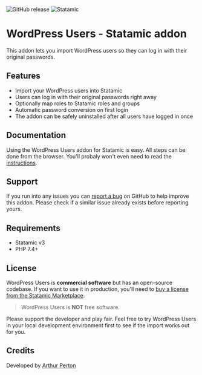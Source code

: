 ![GitHub release](https://flat.badgen.net/github/release/arthurperton/statamic-wordpress-users)
![Statamic](https://flat.badgen.net/badge/Statamic/3.0+/FF269E)

# WordPress Users - Statamic addon
This addon lets you import WordPress users so they can log in with their original passwords.

## Features

* Import your WordPress users into Statamic
* Users can log in with their original passwords right away
* Optionally map roles to Statamic roles and groups
* Automatic password conversion on first login
* The addon can be safely uninstalled after all users have logged in once

## Documentation

Using the WordPress Users addon for Statamic is easy. All steps can be done from the browser. You'll probaly won't even need to read the [instructions](https://statamic.com/addons/arthurperton/wordpress-users/docs).

## Support

If you run into any issues you can [report a bug](https://github.com/arthurperton/statamic-wordpress-users/issues) on GitHub to help improve this addon. Please check if a similar issue already exists before reporting yours.

## Requirements

* Statamic v3
* PHP 7.4+

## License
WordPress Users is **commercial software** but has an open-source codebase. If you want to use it in production, you'll need to [buy a license from the Statamic Marketplace](https://statamic.com/addons/arthurperton/wordpress-users).

>WordPress Users is **NOT** free software.

Please support the developer and play fair. Feel free to try WordPress Users in your local development environment first to see if the import works out for you.

## Credits
Developed by [Arthur Perton](https://www.webenapp.nl)